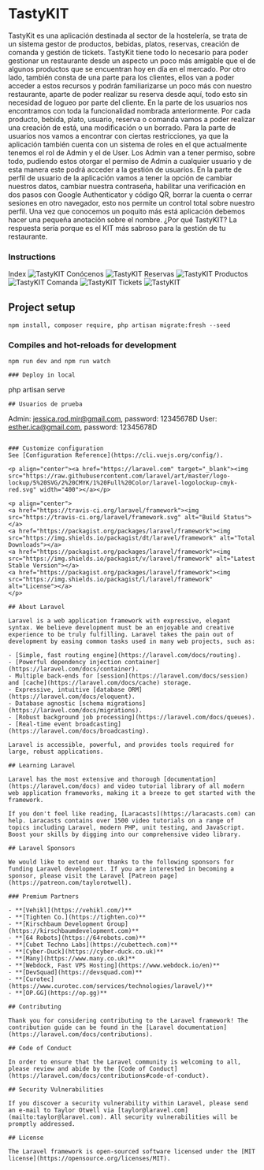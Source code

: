 # TastyKIT
TastyKit es una aplicación destinada al sector de la hostelería, se trata de un sistema gestor de productos, bebidas, platos, reservas, creación de comanda y gestión de tickets. TastyKit tiene todo lo necesario para poder gestionar un restaurante desde un aspecto un poco más amigable que el de algunos productos que se encuentran hoy en día en el mercado. Por otro lado, también consta de una parte para los clientes, ellos van a poder acceder a estos recursos y podrán familiarizarse un poco más con nuestro restaurante, aparte de poder realizar su reserva desde aquí, todo esto sin necesidad de logueo por parte del cliente. En la parte de los usuarios nos encontramos con toda la funcionalidad nombrada anteriormente. Por cada producto, bebida, plato, usuario, reserva o comanda vamos a poder realizar una creación de está, una modificación o un borrado. Para la parte de usuarios nos vamos a encontrar con ciertas restricciones, ya que la aplicación también cuenta con un sistema de roles en el que actualmente tenemos el rol de Admin y el de User. Los Admin van a tener permiso, sobre todo, pudiendo estos otorgar el permiso de Admin a cualquier usuario y de esta manera este podrá acceder a la gestión de usuarios. En la parte de perfil de usuario de la aplicación vamos a tener la opción de cambiar nuestros datos, cambiar nuestra contraseña, habilitar una verificación en dos pasos con Google Authenticator y código QR, borrar la cuenta o cerrar sesiones en otro navegador, esto nos permite un control total sobre nuestro perfil.
Una vez que conocemos un poquito más está aplicación debemos hacer una pequeña anotación sobre el nombre. ¿Por qué TastyKIT? La respuesta sería porque es el KIT más sabroso para la gestión de tu restaurante.


### Instructions

Index
![TastyKIT](/ImagenesTastyKit/1.png)
Conócenos
![TastyKIT](/ImagenesTastyKit/2.jpg)
Reservas
![TastyKIT](/ImagenesTastyKit/3.jpg)
Productos
![TastyKIT](/ImagenesTastyKit/4.png)
Comanda
![TastyKIT](/ImagenesTastyKit/6.jpg)
Tickets
![TastyKIT](/ImagenesTastyKit/7.jpg)


## Project setup
```
npm install, composer require, php artisan migrate:fresh --seed
```

### Compiles and hot-reloads for development
```
npm run dev and npm run watch

### Deploy in local
```
php artisan serve
```
## Usuarios de prueba
```
Admin: jessica.rod.mir@gmail.com, password: 12345678D
User: esther.ica@gmail.com, password: 12345678D
```

### Customize configuration
See [Configuration Reference](https://cli.vuejs.org/config/).

<p align="center"><a href="https://laravel.com" target="_blank"><img src="https://raw.githubusercontent.com/laravel/art/master/logo-lockup/5%20SVG/2%20CMYK/1%20Full%20Color/laravel-logolockup-cmyk-red.svg" width="400"></a></p>

<p align="center">
<a href="https://travis-ci.org/laravel/framework"><img src="https://travis-ci.org/laravel/framework.svg" alt="Build Status"></a>
<a href="https://packagist.org/packages/laravel/framework"><img src="https://img.shields.io/packagist/dt/laravel/framework" alt="Total Downloads"></a>
<a href="https://packagist.org/packages/laravel/framework"><img src="https://img.shields.io/packagist/v/laravel/framework" alt="Latest Stable Version"></a>
<a href="https://packagist.org/packages/laravel/framework"><img src="https://img.shields.io/packagist/l/laravel/framework" alt="License"></a>
</p>

## About Laravel

Laravel is a web application framework with expressive, elegant syntax. We believe development must be an enjoyable and creative experience to be truly fulfilling. Laravel takes the pain out of development by easing common tasks used in many web projects, such as:

- [Simple, fast routing engine](https://laravel.com/docs/routing).
- [Powerful dependency injection container](https://laravel.com/docs/container).
- Multiple back-ends for [session](https://laravel.com/docs/session) and [cache](https://laravel.com/docs/cache) storage.
- Expressive, intuitive [database ORM](https://laravel.com/docs/eloquent).
- Database agnostic [schema migrations](https://laravel.com/docs/migrations).
- [Robust background job processing](https://laravel.com/docs/queues).
- [Real-time event broadcasting](https://laravel.com/docs/broadcasting).

Laravel is accessible, powerful, and provides tools required for large, robust applications.

## Learning Laravel

Laravel has the most extensive and thorough [documentation](https://laravel.com/docs) and video tutorial library of all modern web application frameworks, making it a breeze to get started with the framework.

If you don't feel like reading, [Laracasts](https://laracasts.com) can help. Laracasts contains over 1500 video tutorials on a range of topics including Laravel, modern PHP, unit testing, and JavaScript. Boost your skills by digging into our comprehensive video library.

## Laravel Sponsors

We would like to extend our thanks to the following sponsors for funding Laravel development. If you are interested in becoming a sponsor, please visit the Laravel [Patreon page](https://patreon.com/taylorotwell).

### Premium Partners

- **[Vehikl](https://vehikl.com/)**
- **[Tighten Co.](https://tighten.co)**
- **[Kirschbaum Development Group](https://kirschbaumdevelopment.com)**
- **[64 Robots](https://64robots.com)**
- **[Cubet Techno Labs](https://cubettech.com)**
- **[Cyber-Duck](https://cyber-duck.co.uk)**
- **[Many](https://www.many.co.uk)**
- **[Webdock, Fast VPS Hosting](https://www.webdock.io/en)**
- **[DevSquad](https://devsquad.com)**
- **[Curotec](https://www.curotec.com/services/technologies/laravel/)**
- **[OP.GG](https://op.gg)**

## Contributing

Thank you for considering contributing to the Laravel framework! The contribution guide can be found in the [Laravel documentation](https://laravel.com/docs/contributions).

## Code of Conduct

In order to ensure that the Laravel community is welcoming to all, please review and abide by the [Code of Conduct](https://laravel.com/docs/contributions#code-of-conduct).

## Security Vulnerabilities

If you discover a security vulnerability within Laravel, please send an e-mail to Taylor Otwell via [taylor@laravel.com](mailto:taylor@laravel.com). All security vulnerabilities will be promptly addressed.

## License

The Laravel framework is open-sourced software licensed under the [MIT license](https://opensource.org/licenses/MIT).
